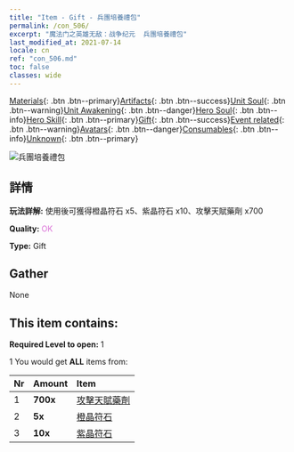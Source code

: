 ```yaml
---
title: "Item - Gift - 兵團培養禮包"
permalink: /con_506/
excerpt: "魔法门之英雄无敌：战争纪元  兵團培養禮包"
last_modified_at: 2021-07-14
locale: cn
ref: "con_506.md"
toc: false
classes: wide
---
```

 [Materials](/ItemsCN/){: .btn .btn--primary}[Artifacts](/ItemsCN/Artifacts/){: .btn .btn--success}[Unit Soul](/ItemsCN/UnitSoul/){: .btn .btn--warning}[Unit Awakening](/ItemsCN/UnitAwakening/){: .btn .btn--danger}[Hero Soul](/ItemsCN/HeroSoul/){: .btn .btn--info}[Hero Skill](/ItemsCN/HeroSkill/){: .btn .btn--primary}[Gift](/ItemsCN/Gift/){: .btn .btn--success}[Event related](/ItemsCN/Events/){: .btn .btn--warning}[Avatars](/ItemsCN/Avatars/){: .btn .btn--danger}[Consumables](/ItemsCN/Consumables/){: .btn .btn--info}[Unknown](/ItemsCN/Unknown/){: .btn .btn--primary}

 ![兵團培養禮包](/images/t/i_907128.png)

## 詳情
 **玩法詳解:** 使用後可獲得橙晶符石 x5、紫晶符石 x10、攻擊天賦藥劑 x700

 **Quality:** <span style="color: #DA70D6">OK</span>

 **Type:** Gift

## Gather

  None

## This item contains:

 **Required Level to open:** 1

 1 You would get **ALL** items  from:

  | Nr | Amount |     Item    |
  |:---|:-------|:------------|
  | 1 |  **700x** | [攻擊天賦藥劑](/cn/Items/con_786/) |  | 
  | 2 |  **5x** | [橙晶符石](/cn/Items/con_730/) |  | 
  | 3 |  **10x** | [紫晶符石](/cn/Items/con_720/) |  | 
